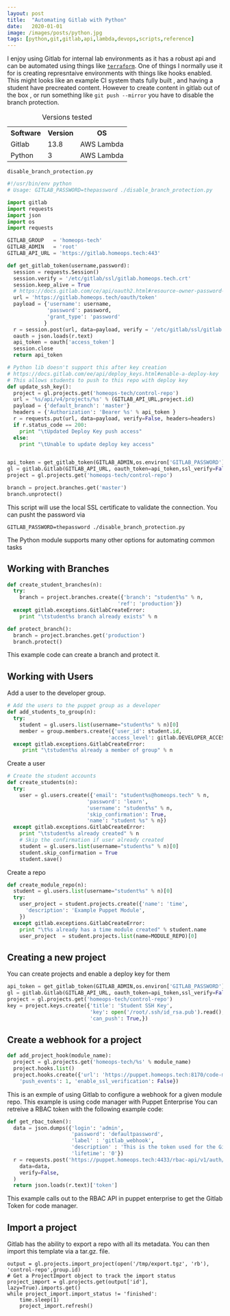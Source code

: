 ```yaml
---
layout: post
title:  "Automating Gitlab with Python"
date:   2020-01-01
image: /images/posts/python.jpg
tags: [python,git,gitlab,api,lambda,devops,scripts,reference]
---
```


I enjoy using Gitlab for internal lab environments as it has a robust api and can be automated using things like [`terraform`](https://registry.terraform.io/providers/gitlabhq/gitlab/latest/docs). One of things I normally use it for is creating represntaive environments with things like hooks enabled. This might looks like an example CI system thats fully built , and having a student have precreated content. However to create content in gitlab out of the box , or run something like `git push --mirror` you have to disable the branch protection. 

<!--more-->

<table>
    <caption>Versions tested</caption>
    <tbody>
        <tr>
            <th>Software</th>
            <th>Version</th>
            <th>OS</th>
        </tr>
        <tr>
            <td>Gitlab</td>
            <td>13.8</td>
            <td>AWS Lambda</td>
        </tr>
        <tr>
            <td>Python</td>
            <td>3</td>
            <td>AWS Lambda</td>
        </tr>
    </tbody>
</table>


  
`disable_branch_protection.py`
  

```python
#!/usr/bin/env python    
# Usage: GITLAB_PASSWORD=thepassword ./disable_branch_protection.py    

import gitlab    
import requests    
import json    
import os    
import requests    

GITLAB_GROUP   = 'homeops-tech'    
GITLAB_ADMIN   = 'root'    
GITLAB_API_URL = 'https://gitlab.homeops.tech:443'    

def get_gitlab_token(username,password):    
  session = requests.Session()    
  session.verify = '/etc/gitlab/ssl/gitlab.homeops.tech.crt'    
  session.keep_alive = True    
  # https://docs.gitlab.com/ce/api/oauth2.html#resource-owner-password-credential    
  url = 'https://gitlab.homeops.tech/oauth/token'    
  payload = {'username': username,    
             'password': password,    
             'grant_type': 'password'    
            }    
  r = session.post(url, data=payload, verify = '/etc/gitlab/ssl/gitlab.homeops.tech.crt')    
  oauth = json.loads(r.text)    
  api_token = oauth['access_token']    
  session.close    
  return api_token    

# Python lib doesn't support this after key creation
# https://docs.gitlab.com/ee/api/deploy_keys.html#enable-a-deploy-key
# This allows students to push to this repo with deploy key
def update_ssh_key():
  project = gl.projects.get('homeops-tech/control-repo')
  url = '%s/api/v4/projects/%s' % (GITLAB_API_URL,project.id)
  payload = {'default_branch': 'master'}
  headers = {'Authorization': 'Bearer %s' % api_token }
  r = requests.put(url, data=payload, verify=False, headers=headers)
  if r.status_code == 200:
    print "\tUpdated Deploy Key push access"
  else:
    print "\tUnable to update deploy key access"


api_token = get_gitlab_token(GITLAB_ADMIN,os.environ['GITLAB_PASSWORD'])    
gl = gitlab.Gitlab(GITLAB_API_URL, oauth_token=api_token,ssl_verify=False)    
project = gl.projects.get('homeops-tech/control-repo')    

branch = project.branches.get('master')    
branch.unprotect()
```

This script will use the local SSL certificate to validate the connection. You can pusht the password via 

```shell
GITLAB_PASSWORD=thepassword ./disable_branch_protection.py
```

The Python module supports many other options for automating common tasks

## Working with Branches 


```python
def create_student_branches(n):
  try:
    branch = project.branches.create({'branch': "student%s" % n,
                                    'ref': 'production'})
  except gitlab.exceptions.GitlabCreateError:
    print "\tstudent%s branch already exists" % n

def protect_branch():
  branch = project.branches.get('production')
  branch.protect()
```

This example code can create a branch and protect it.

## Working with Users

Add a user to the developer group.

```python
# Add the users to the puppet group as a developer
def add_students_to_group(n):
  try:
    student = gl.users.list(username="student%s" % n)[0]
    member = group.members.create({'user_id': student.id,
                                 'access_level': gitlab.DEVELOPER_ACCESS})
  except gitlab.exceptions.GitlabCreateError:
     print "\tstudent%s already a member of group" % n
```

Create a user

```python
# Create the student accounts
def create_students(n):
  try:
    user = gl.users.create({'email': "student%s@homeops.tech" % n,
                          'password': 'learn',
                          'username': "student%s" % n,
                          'skip_confirmation': True,
                          'name': "student %s" % n})
  except gitlab.exceptions.GitlabCreateError:
    print "\tstudent%s already created" % n
    # Skip the confirmation if user already created
    student = gl.users.list(username="student%s" % n)[0]
    student.skip_confirmation = True
    student.save()
```

Create a repo

```python
def create_module_repo(n):
  student = gl.users.list(username="student%s" % n)[0]
  try:
    user_project = student.projects.create({'name': 'time',
      'description': 'Example Puppet Module',
    })
  except gitlab.exceptions.GitlabCreateError:
    print "\t%s already has a time module created" % student.name
    user_project  = student.projects.list(name=MODULE_REPO)[0]
```

## Creating a new project

You can create projects and enable a deploy key for them

```python
api_token = get_gitlab_token(GITLAB_ADMIN,os.environ['GITLAB_PASSWORD'])
gl = gitlab.Gitlab(GITLAB_API_URL, oauth_token=api_token,ssl_verify=False)
project = gl.projects.get('homeops-tech/control-repo')
key = project.keys.create({'title': 'Student SSH Key',
                           'key': open('/root/.ssh/id_rsa.pub').read(),
                           'can_push': True,})
```

## Create a webhook for a project

```python
def add_project_hook(module_name):
  project = gl.projects.get('homeops-tech/%s' % module_name)
  project.hooks.list()
  project.hooks.create({'url': 'https://puppet.homeops.tech:8170/code-manager/v1/webhook?type=gitlab&token=%s' % (rbac_token),
    'push_events': 1, 'enable_ssl_verification': False})
```

This is an exmple of using Gitlab to configure a webhook for a given module repo. This example is using code manager with Puppet Enterprise
You can retreive a RBAC token with the following example code:


```python
def get_rbac_token():
  data = json.dumps({'login': 'admin',
                     'password': 'defaultpassword',
                     'label' : 'gitlab_webhook',
                     'description' : 'This is the token used for the Gitlab Webhooks',
                     'lifetime': '0'})
  r = requests.post('https://puppet.homeops.tech:4433/rbac-api/v1/auth/token',
    data=data,
    verify=False,
  )
  return json.loads(r.text)['token']
```

This example calls out to the RBAC API in puppet enterprise to get the Gitlab Token for code manager.

## Import a project

Gitlab has the ability to export a repo with all its metadata. You can then import this template via a tar.gz. file.

```shell
output = gl.projects.import_project(open('/tmp/export.tgz', 'rb'), 'control-repo',group.id)
# Get a ProjectImport object to track the import status
project_import = gl.projects.get(output['id'], lazy=True).imports.get()
while project_import.import_status != 'finished':
    time.sleep(1)
    project_import.refresh()
```

